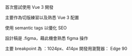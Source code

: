 首次嘗試使用 Vue 3 開發  

主要作為切版練習以及熟悉 Vue 3 配置

使用 semantic tags 以優化 SEO

設計稿是 .figma，藉此機會熟悉 figma 操作

主要 breakpoint 為 ：1024px、414px
開發用瀏覽器： Edge 90